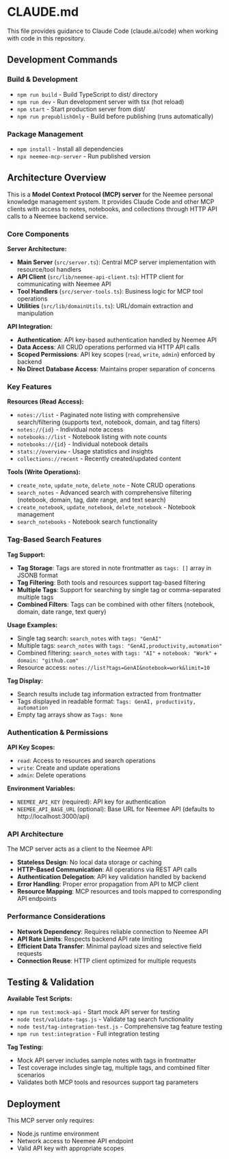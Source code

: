 # CLAUDE.md

This file provides guidance to Claude Code (claude.ai/code) when working with code in this repository.

## Development Commands

### Build & Development
- `npm run build` - Build TypeScript to dist/ directory
- `npm run dev` - Run development server with tsx (hot reload)
- `npm start` - Start production server from dist/
- `npm run prepublishOnly` - Build before publishing (runs automatically)

### Package Management
- `npm install` - Install all dependencies
- `npx neemee-mcp-server` - Run published version

## Architecture Overview

This is a **Model Context Protocol (MCP) server** for the Neemee personal knowledge management system. It provides Claude Code and other MCP clients with access to notes, notebooks, and collections through HTTP API calls to a Neemee backend service.

### Core Components

**Server Architecture:**
- **Main Server** (`src/server.ts`): Central MCP server implementation with resource/tool handlers
- **API Client** (`src/lib/neemee-api-client.ts`): HTTP client for communicating with Neemee API
- **Tool Handlers** (`src/server-tools.ts`): Business logic for MCP tool operations
- **Utilities** (`src/lib/domainUtils.ts`): URL/domain extraction and manipulation

**API Integration:**
- **Authentication**: API key-based authentication handled by Neemee API
- **Data Access**: All CRUD operations performed via HTTP API calls
- **Scoped Permissions**: API key scopes (`read`, `write`, `admin`) enforced by backend
- **No Direct Database Access**: Maintains proper separation of concerns

### Key Features

**Resources (Read Access):**
- `notes://list` - Paginated note listing with comprehensive search/filtering (supports text, notebook, domain, and tag filters)
- `notes://{id}` - Individual note access
- `notebooks://list` - Notebook listing with note counts
- `notebooks://{id}` - Individual notebook details
- `stats://overview` - Usage statistics and insights
- `collections://recent` - Recently created/updated content

**Tools (Write Operations):**
- `create_note`, `update_note`, `delete_note` - Note CRUD operations
- `search_notes` - Advanced search with comprehensive filtering (notebook, domain, tag, date range, and text search)
- `create_notebook`, `update_notebook`, `delete_notebook` - Notebook management
- `search_notebooks` - Notebook search functionality

### Tag-Based Search Features

**Tag Support:**
- **Tag Storage**: Tags are stored in note frontmatter as `tags: []` array in JSONB format
- **Tag Filtering**: Both tools and resources support tag-based filtering
- **Multiple Tags**: Support for searching by single tag or comma-separated multiple tags
- **Combined Filters**: Tags can be combined with other filters (notebook, domain, date range, text query)

**Usage Examples:**
- Single tag search: `search_notes` with `tags: "GenAI"`
- Multiple tags: `search_notes` with `tags: "GenAI,productivity,automation"`
- Combined filtering: `search_notes` with `tags: "AI"` + `notebook: "Work"` + `domain: "github.com"`
- Resource access: `notes://list?tags=GenAI&notebook=work&limit=10`

**Tag Display:**
- Search results include tag information extracted from frontmatter
- Tags displayed in readable format: `Tags: GenAI, productivity, automation`
- Empty tag arrays show as `Tags: None`

### Authentication & Permissions

**API Key Scopes:**
- `read`: Access to resources and search operations
- `write`: Create and update operations
- `admin`: Delete operations

**Environment Variables:**
- `NEEMEE_API_KEY` (required): API key for authentication
- `NEEMEE_API_BASE_URL` (optional): Base URL for Neemee API (defaults to http://localhost:3000/api)

### API Architecture

The MCP server acts as a client to the Neemee API:
- **Stateless Design**: No local data storage or caching
- **HTTP-Based Communication**: All operations via REST API calls
- **Authentication Delegation**: API key validation handled by backend
- **Error Handling**: Proper error propagation from API to MCP client
- **Resource Mapping**: MCP resources and tools mapped to corresponding API endpoints

### Performance Considerations

- **Network Dependency**: Requires reliable connection to Neemee API
- **API Rate Limits**: Respects backend API rate limiting
- **Efficient Data Transfer**: Minimal payload sizes and selective field requests
- **Connection Reuse**: HTTP client optimized for multiple requests

## Testing & Validation

**Available Test Scripts:**
- `npm run test:mock-api` - Start mock API server for testing
- `node test/validate-tags.js` - Validate tag search functionality
- `node test/tag-integration-test.js` - Comprehensive tag feature testing
- `npm run test:integration` - Full integration testing

**Tag Testing:**
- Mock API server includes sample notes with tags in frontmatter
- Test coverage includes single tag, multiple tags, and combined filter scenarios
- Validates both MCP tools and resources support tag parameters

## Deployment

This MCP server only requires:
- Node.js runtime environment
- Network access to Neemee API endpoint
- Valid API key with appropriate scopes
